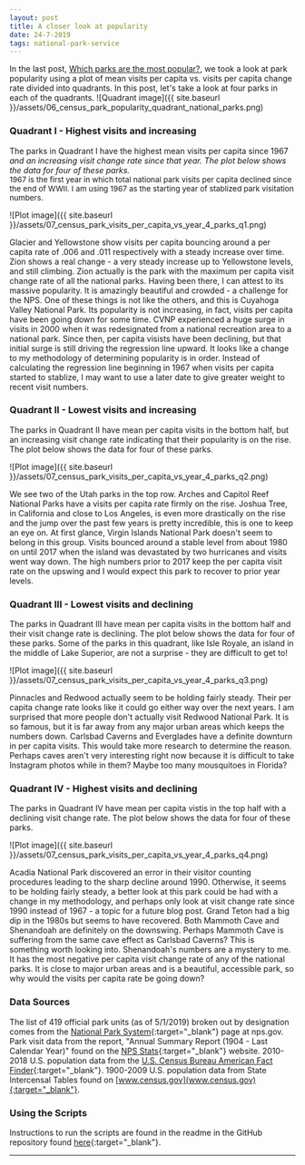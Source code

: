 ```yaml
---
layout: post
title: A closer look at popularity
date: 24-7-2019
tags: national-park-service
---
```

In the last post, [Which parks are the most popular?](http://goodmorningdata.com/which-parks-are-most-popular/), we took a look at park popularity using a plot of mean visits per capita vs. visits per capita change rate divided into quadrants. In this post, let's take a look at four parks in each of the quadrants.
![Quadrant image]({{ site.baseurl }}/assets/06_census_park_popularity_quadrant_national_parks.png)

### Quadrant I - Highest visits and increasing
The parks in Quadrant I have the highest mean visits per capita since 1967<sup>*</sup> and an increasing visit change rate since that year. The plot below shows the data for four of these parks.
<br/><sup>*</sup><span style="font-size:10pt;">1967 is the first year in which total national park visits per capita declined since the end of WWII. I am using 1967 as the starting year of stablized park visitation numbers.</span>

![Plot image]({{ site.baseurl }}/assets/07_census_park_visits_per_capita_vs_year_4_parks_q1.png)

Glacier and Yellowstone show visits per capita bouncing around a per capita rate of .006 and .011 respectively with a steady increase over time. Zion shows a real change - a very steady increase up to Yellowstone levels, and still climbing. Zion actually is the park with the maximum per capita visit change rate of all the national parks. Having been there, I can attest to its massive popularity. It is amazingly beautiful and crowded - a challenge for the NPS. One of these things is not like the others, and this is Cuyahoga Valley National Park. Its popularity is not increasing, in fact, visits per capita have been going down for some time. CVNP experienced a huge surge in visits in 2000 when it was redesignated from a national recreation area to a national park. Since then, per capita visists have been declining, but that initial surge is still driving the regression line upward. It looks like a change to my methodology of determining popularity is in order. Instead of calculating the regression line beginning in 1967 when visits per capita started to stablize, I may want to use a later date to give greater weight to recent visit numbers.

### Quadrant II - Lowest visits and increasing
The parks in Quadrant II have mean per capita visits in the bottom half, but an increasing visit change rate indicating that their popularity is on the rise. The plot below shows the data for four of these parks.

![Plot image]({{ site.baseurl }}/assets/07_census_park_visits_per_capita_vs_year_4_parks_q2.png)

We see two of the Utah parks in the top row. Arches and Capitol Reef National Parks have a visits per capita rate firmly on the rise. Joshua Tree, in California and close to Los Angeles, is even more drastically on the rise and the jump over the past few years is pretty incredible, this is one to keep an eye on. At first glance, Virgin Islands National Park doesn't seem to belong in this group. Visits bounced around a stable level from about 1980 on until 2017 when the island was devastated by two hurricanes and visits went way down. The high numbers prior to 2017 keep the per capita visit rate on the upswing and I would expect this park to recover to prior year levels.

### Quadrant III - Lowest visits and declining
The parks in Quadrant III have mean per capita visits in the bottom half and their visit change rate is declining. The plot below shows the data for four of these parks. Some of the parks in this quadrant, like Isle Royale, an island in the middle of Lake Superior, are not a surprise - they are difficult to get to!

![Plot image]({{ site.baseurl }}/assets/07_census_park_visits_per_capita_vs_year_4_parks_q3.png)

Pinnacles and Redwood actually seem to be holding fairly steady. Their per capita change rate looks like it could go either way over the next years. I am surprised that more people don't actually visit Redwood National Park. It is so famous, but it is far away from any major urban areas which keeps the numbers down. Carlsbad Caverns and Everglades have a definite downturn in per capita visits. This would take more research to determine the reason. Perhaps caves aren't very interesting right now because it is difficult to take Instagram photos while in them? Maybe too many mousquitoes in Florida?

### Quadrant IV - Highest visits and declining
The parks in Quadrant IV have mean per capita vistis in the top half with a declining visit change rate. The plot below shows the data for four of these parks.

![Plot image]({{ site.baseurl }}/assets/07_census_park_visits_per_capita_vs_year_4_parks_q4.png)

Acadia National Park discovered an error in their visitor counting procedures leading to the sharp decline around 1990. Otherwise, it seems to be holding fairly steady, a better look at this park could be had with a change in my methodology, and perhaps only look at visit change rate since 1990 instead of 1967 - a topic for a future blog post. Grand Teton had a big dip in the 1980s but seems to have recovered. Both Mammoth Cave and Shenandoah are definitely on the downswing. Perhaps Mammoth Cave is suffering from the same cave effect as Carlsbad Caverns? This is something worth looking into. Shenandoah's numbers are a mystery to me. It has the most negative per capita visit change rate of any of the national parks. It is close to major urban areas and is a beautiful, accessible park, so why would the visits per capita rate be going down?

### Data Sources
The list of 419 official park units (as of 5/1/2019) broken out by designation comes from the [National Park System](https://www.nps.gov/aboutus/national-park-system.htm){:target="_blank"} page at nps.gov. Park visit data from the report, "Annual Summary Report (1904 - Last Calendar Year)" found on the [NPS Stats](https://irma.nps.gov/Stats/reports/national){:target="_blank"} website. 2010-2018 U.S. population data from the [U.S. Census Bureau American Fact Finder](https://factfinder.census.gov/faces/nav/jsf/pages/searchresults.xhtml?refresh=t){:target="_blank"}. 1900-2009 U.S. population data from State Intercensal Tables found on [www.census.gov](www.census.gov){:target="_blank"}.

### Using the Scripts
Instructions to run the scripts are found in the readme in the GitHub repository found [here](https://github.com/goodmorningdata/nps){:target="_blank"}.

---
